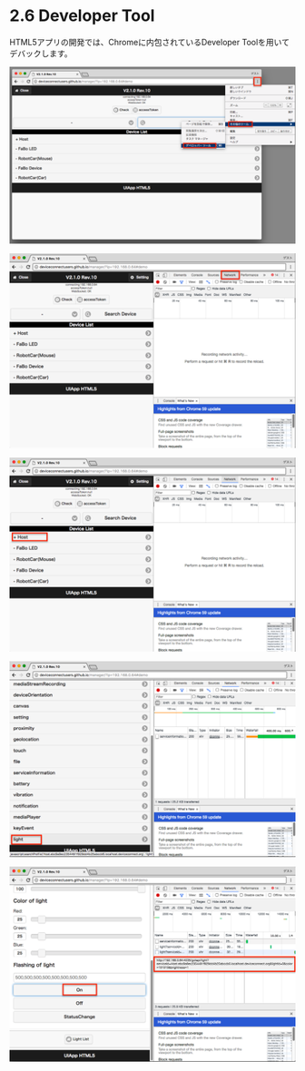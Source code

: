 # 2.6 Developer Tool


HTML5アプリの開発では、Chromeに内包されているDeveloper Toolを用いてデバックします。

![](./img/dev001.png)

![](./img/dev002.png)

![](./img/dev003.png)

![](./img/dev004.png)

![](./img/dev005.png)

